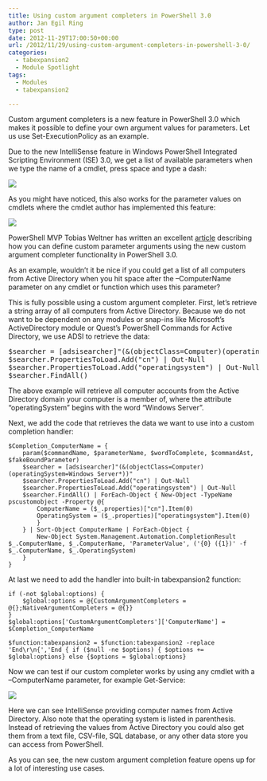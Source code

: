 ```yaml
---
title: Using custom argument completers in PowerShell 3.0
author: Jan Egil Ring
type: post
date: 2012-11-29T17:00:50+00:00
url: /2012/11/29/using-custom-argument-completers-in-powershell-3-0/
categories:
  - tabexpansion2
  - Module Spotlight
tags:
  - Modules
  - tabexpansion2

---
```

Custom argument completers is a new feature in PowerShell 3.0 which makes it possible to define your own argument values for parameters. Let us use Set-ExecutionPolicy as an example.

Due to the new IntelliSense feature in Windows PowerShell Integrated Scripting Environment (ISE) 3.0, we get a list of available parameters when we type the name of a cmdlet, press space and type a dash:

![](/images/image001.jpg)

As you might have noticed, this also works for the parameter values on cmdlets where the cmdlet author has implemented this feature:

![](/images/image0021.jpg)

PowerShell MVP Tobias Weltner has written an excellent [article][1] describing how you can define custom parameter arguments using the new custom argument completer functionality in PowerShell 3.0.

As an example, wouldn&#8217;t it be nice if you could get a list of all computers from Active Directory when you hit space after the –ComputerName parameter on any cmdlet or function which uses this parameter?

This is fully possible using a custom argument completer. First, let&#8217;s retrieve a string array of all computers from Active Directory. Because we do not want to be dependent on any modules or snap-ins like Microsoft&#8217;s ActiveDirectory module or Quest&#8217;s PowerShell Commands for Active Directory, we use ADSI to retrieve the data:

<pre class="brush: powershell; title: ; notranslate" title="">$searcher = [adsisearcher]"(&(objectClass=Computer)(operatingSystem=Windows Server*))"
$searcher.PropertiesToLoad.Add("cn") | Out-Null
$searcher.PropertiesToLoad.Add("operatingsystem") | Out-Null
$searcher.FindAll()
</pre>

The above example will retrieve all computer accounts from the Active Directory domain your computer is a member of, where the attribute “operatingSystem” begins with the word “Windows Server”.

Next, we add the code that retrieves the data we want to use into a custom completion handler:


    $Completion_ComputerName = {
        param($commandName, $parameterName, $wordToComplete, $commandAst, $fakeBoundParameter)
        $searcher = [adsisearcher]"(&(objectClass=Computer)(operatingSystem=Windows Server*))"
        $searcher.PropertiesToLoad.Add("cn") | Out-Null
        $searcher.PropertiesToLoad.Add("operatingsystem") | Out-Null
        $searcher.FindAll() | ForEach-Object { New-Object -TypeName pscustomobject -Property @{
            ComputerName = ($_.properties)["cn"].Item(0)
            OperatingSystem = ($_.properties)["operatingsystem"].Item(0)
            }
        } | Sort-Object ComputerName | ForEach-Object {
            New-Object System.Management.Automation.CompletionResult $_.ComputerName, $_.ComputerName, 'ParameterValue', ('{0} ({1})' -f $_.ComputerName, $_.OperatingSystem)
        }
    }
At last we need to add the handler into built-in tabexpansion2 function:

```
if (-not $global:options) {
	$global:options = @{CustomArgumentCompleters = @{};NativeArgumentCompleters = @{}}
}
$global:options['CustomArgumentCompleters']['ComputerName'] = $Completion_ComputerName

$function:tabexpansion2 = $function:tabexpansion2 -replace 'End\r\n{','End { if ($null -ne $options) { $options += $global:options} else {$options = $global:options}
```

Now we can test if our custom completer works by using any cmdlet with a –ComputerName parameter, for example Get-Service:

![](/images/image003.jpg)

Here we can see IntelliSense providing computer names from Active Directory. Also note that the operating system is listed in parenthesis. Instead of retrieving the values from Active Directory you could also get them from a text file, CSV-file, SQL database, or any other data store you can access from PowerShell.

As you can see, the new custom argument completion feature opens up for a lot of interesting use cases.

[1]: http://www.powertheshell.com/dynamicargumentcompletion/